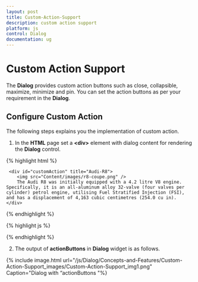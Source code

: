 ```yaml
---
layout: post
title: Custom-Action-Support
description: custom action support
platform: js
control: Dialog
documentation: ug
---
```


# Custom Action Support

The **Dialog** provides custom action buttons such as close, collapsible, maximize, minimize and pin. You can set the action buttons as per your requirement in the **Dialog**.

## Configure Custom Action

The following steps explains you the implementation of custom action. 

1. In the **HTML** page set a **&lt;div&gt;** element with dialog content for rendering the **Dialog** control. 

{% highlight html %}

     <div id="customAction" title="Audi-R8">
        <img src="Content/images/r8-coupe.png" />
        The Audi R8 was initially equipped with a 4.2 litre V8 engine. Specifically, it is an all-aluminum alloy 32-valve (four valves per cylinder) petrol engine, utilising Fuel Stratified Injection (FSI), and has a displacement of 4,163 cubic centimetres (254.0 cu in).
    </div>

{% endhighlight %}

{% highlight js %}

<script type="text/javascript">
// Set the actionButtons property in the Dialog function. The default value of actionButtons is [“close”]
    $("#customAction").ejDialog({
        width: 300,
        actionButtons: ["close", "collapsible", "maximize", "minimize", "pin"]                               
    });
</script>

{% endhighlight %}

2. The output of **actionButtons** in **Dialog** widget is as follows.

{% include image.html url="/js/Dialog/Concepts-and-Features/Custom-Action-Support_images/Custom-Action-Support_img1.png" Caption="Dialog with “actionButtons                                                   "%}

